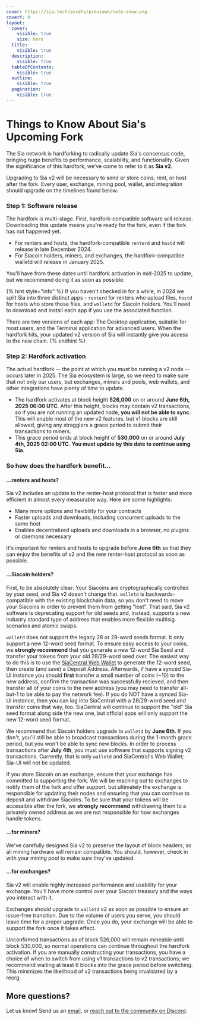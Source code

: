```yaml
---
cover: https://sia.tech/assets/previews/nate-snow.png
coverY: 0
layout:
  cover:
    visible: true
    size: hero
  title:
    visible: true
  description:
    visible: true
  tableOfContents:
    visible: true
  outline:
    visible: true
  pagination:
    visible: true
---
```


# Things to Know About Sia's Upcoming Fork

The Sia network is hardforking to radically update Sia's consensus code, bringing huge benefits to performance, scalability, and functionality. Given the significance of this hardfork, we've come to refer to it as **Sia v2**.

Upgrading to Sia v2 will be necessary to send or store coins, rent, or host after the fork. Every user, exchange, mining pool, wallet, and integration should upgrade on the timelines found below.

### Step 1: Software release

The hardfork is multi-stage. First, hardfork-compatible software will release. Downloading this update means you're ready for the fork, even if the fork has not happened yet.

* For renters and hosts, the hardfork-compatible `renterd` and `hostd` will release in late December 2024.
* For Siacoin holders, miners, and exchanges, the hardfork-compatible walletd will release in January 2025.

You'll have from these dates until hardfork activation in mid-2025 to update, but we recommend doing it as soon as possible.

{% hint style="info" %}
If you haven't checked in for a while, in 2024 we split Sia into three distinct apps - `renterd` for renters who upload files, `hostd` for hosts who store those files, and `walletd` for Siacoin holders. You'll need to download and install each app if you use the associated function.

There are two versions of each app: The Desktop application, suitable for most users, and the Terminal application for advanced users. When the hardfork hits, your updated v2 version of Sia will instantly give you access to the new chain.
{% endhint %}

### Step 2: Hardfork activation

The actual hardfork -- the point at which you _must_ be running a v2 node -- occurs later in 2025. The Sia ecosystem is large, so we need to make sure that not only our users, but exchanges, miners and pools, web wallets, and other integrations have plenty of time to update.

* The hardfork activates at block height **526,000** on or around **June 6th, 2025 06:00 UTC**. After this height, blocks may contain v2 transactions, so if you are not running an updated node, **you will not be able to sync**. This will enable most of the new v2 features, but v1 blocks are still allowed, giving any stragglers a grace period to submit their transactions to miners.
* This grace period ends at block height of **530,000** on or around **July 4th, 2025 02:00 UTC**. **You must update by this date to continue using Sia.**

### So how does the hardfork benefit...

#### ...renters and hosts?

Sia v2 includes an update to the renter-host protocol that is faster and more efficient in almost every measurable way. Here are some highlights:

* Many more options and flexibility for your contracts
* Faster uploads and downloads, including concurrent uploads to the same host
* Enables decentralized uploads and downloads in a browser, no plugins or daemons necessary

It's important for renters and hosts to upgrade before **June 6th** so that they can enjoy the benefits of v2 and the new renter-host protocol as soon as possible.

#### ...Siacoin holders?

First, to be absolutely clear: Your Siacoins are cryptographically controlled by your seed, and Sia v2 doesn't change that. `walletd` is backwards-compatible with the existing blockchain data, so you don't need to move your Siacoins in order to prevent them from getting "lost". That said, Sia v2 software is deprecating support for old seeds and, instead, supports a new industry standard type of address that enables more flexible multisig scenarios and atomic swaps.

`walletd` does not support the legacy 28 or 29-word seeds format. It only support a new 12-word seed format. To ensure easy access to your coins, we **strongly recommend** that you generate a new 12-word Sia Seed and transfer your tokens from your old 28/29-word seed over. The easiest way to do this is to use the [SiaCentral Web Wallet](https://wallet.siacentral.com/) to generate the 12-word seed, then create (and save) a Deposit Address. Afterwards, if have a synced Sia-UI instance you should **first** transfer a small number of coins (~10) to the new address, confirm the transaction was successfully recieved, and then transfer all of your coins to the new address (you may need to transfer all-but-1 to be able to pay the network fee).
If you do NOT have a synced Sia-UI instance, then you can log into SiaCentral with a 28/29-word seed and transfer coins that way, too. SiaCentral will continue to support the "old" Sia seed format along side the new one, but official apps will only support the new 12-word seed format.

We recommend that Siacoin holders upgrade to `walletd` by **June 6th**. If you don't, you'll still be able to broadcast transactions during the 1-month grace period, but you won't be able to sync new blocks. In order to process transactions after **July 4th**, you must use software that supports signing v2 transactions. Currently, that is only `walletd` and SiaCentral's Web Wallet; Sia-UI will not be updated.

If you store Siacoin on an exchange, ensure that your exchange has committed to supporting the fork. We will be reaching out to exchanges to notify them of the fork and offer support, but ultimately the exchange is responsible for updating their nodes and ensuring that you can continue to deposit and withdraw Siacoins. To be sure that your tokens will be accessible after the fork, we **strongly recommend** withdrawing them to a privately owned address as we are not responsible for how exchanges handle tokens.

#### ...for miners?

We've carefully designed Sia v2 to preserve the layout of block headers, so all mining hardware will remain compatible. You should, however, check in with your mining pool to make sure they've updated.

#### ...for exchanges?

Sia v2 will enable highly increased performance and usability for your exchange. You'll have more control over your Siacoin treasury and the ways you interact with it.

Exchanges should upgrade to `walletd` v2 as soon as possible to ensure an issue-free transition. Due to the volume of users you serve, you should leave time for a proper upgrade. Once you do, your exchange will be able to support the fork once it takes effect.

Unconfirmed transactions as of block 526,000 will remain mineable until block 530,000, so normal operations can continue throughout the hardfork activation. If you are manually constructing your transactions, you have a choice of when to switch from using v1 transactions to v2 transactions; we recommend waiting at least 6 blocks into the grace period before switching. This minimizes the likelihood of v2 transactions being invalidated by a reorg.

## More questions?

Let us know! Send us an [email](mailto:hello@sia.tech), or [reach out to the community on Discord](https://discord.gg/sia).
